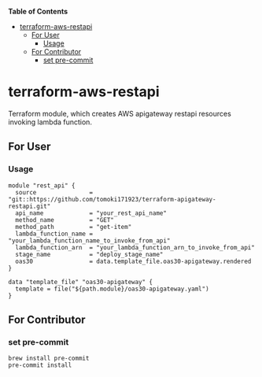 <!-- START doctoc generated TOC please keep comment here to allow auto update -->
<!-- DON'T EDIT THIS SECTION, INSTEAD RE-RUN doctoc TO UPDATE -->
**Table of Contents**

- [terraform-aws-restapi](#terraform-aws-restapi)
  - [For User](#for-user)
    - [Usage](#usage)
  - [For Contributor](#for-contributor)
    - [set pre-commit](#set-pre-commit)

<!-- END doctoc generated TOC please keep comment here to allow auto update -->

# terraform-aws-restapi

Terraform module, which creates AWS apigateway restapi resources invoking lambda function.

## For User

### Usage

~~~
module "rest_api" {
  source               = "git::https://github.com/tomoki171923/terraform-apigateway-restapi.git"
  api_name             = "your_rest_api_name"
  method_name          = "GET"
  method_path          = "get-item"
  lambda_function_name = "your_lambda_function_name_to_invoke_from_api"
  lambda_function_arn  = "your_lambda_function_arn_to_invoke_from_api"
  stage_name           = "deploy_stage_name"
  oas30                = data.template_file.oas30-apigateway.rendered
}

data "template_file" "oas30-apigateway" {
  template = file("${path.module}/oas30-apigateway.yaml")
}
~~~

## For Contributor

### set pre-commit

~~~
brew install pre-commit
pre-commit install
~~~
